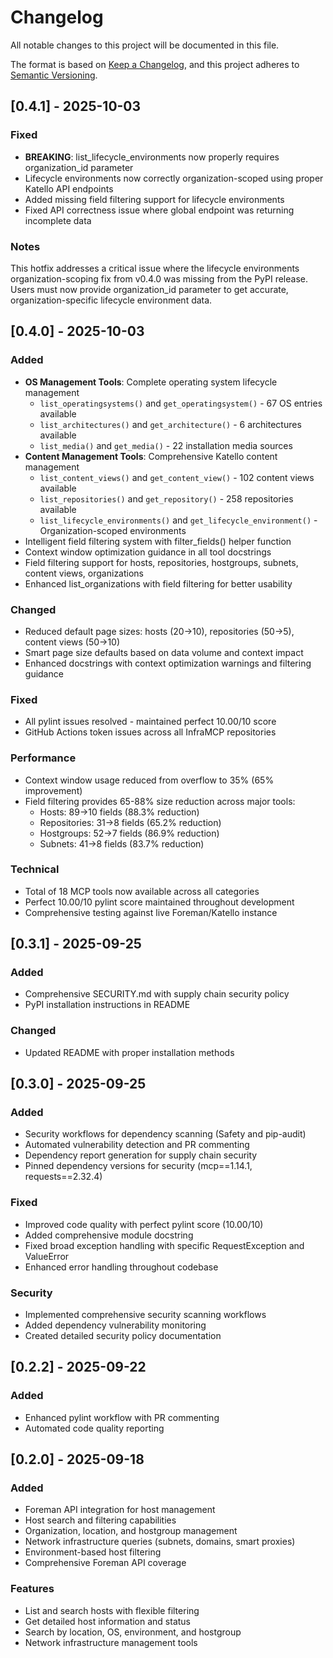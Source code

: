 # Changelog

All notable changes to this project will be documented in this file.

The format is based on [Keep a Changelog](https://keepachangelog.com/en/1.0.0/),
and this project adheres to [Semantic Versioning](https://semver.org/spec/v2.0.0.html).

## [0.4.1] - 2025-10-03

### Fixed
- **BREAKING**: list_lifecycle_environments now properly requires organization_id parameter
- Lifecycle environments now correctly organization-scoped using proper Katello API endpoints
- Added missing field filtering support for lifecycle environments
- Fixed API correctness issue where global endpoint was returning incomplete data

### Notes
This hotfix addresses a critical issue where the lifecycle environments organization-scoping 
fix from v0.4.0 was missing from the PyPI release. Users must now provide organization_id 
parameter to get accurate, organization-specific lifecycle environment data.

## [0.4.0] - 2025-10-03

### Added
- **OS Management Tools**: Complete operating system lifecycle management
  - `list_operatingsystems()` and `get_operatingsystem()` - 67 OS entries available
  - `list_architectures()` and `get_architecture()` - 6 architectures available
  - `list_media()` and `get_media()` - 22 installation media sources
- **Content Management Tools**: Comprehensive Katello content management
  - `list_content_views()` and `get_content_view()` - 102 content views available
  - `list_repositories()` and `get_repository()` - 258 repositories available
  - `list_lifecycle_environments()` and `get_lifecycle_environment()` - Organization-scoped environments
- Intelligent field filtering system with filter_fields() helper function
- Context window optimization guidance in all tool docstrings
- Field filtering support for hosts, repositories, hostgroups, subnets, content views, organizations
- Enhanced list_organizations with field filtering for better usability

### Changed
- Reduced default page sizes: hosts (20→10), repositories (50→5), content views (50→10)
- Smart page size defaults based on data volume and context impact
- Enhanced docstrings with context optimization warnings and filtering guidance

### Fixed
- All pylint issues resolved - maintained perfect 10.00/10 score
- GitHub Actions token issues across all InfraMCP repositories

### Performance
- Context window usage reduced from overflow to 35% (65% improvement)
- Field filtering provides 65-88% size reduction across major tools:
  - Hosts: 89→10 fields (88.3% reduction)
  - Repositories: 31→8 fields (65.2% reduction)
  - Hostgroups: 52→7 fields (86.9% reduction)
  - Subnets: 41→8 fields (83.7% reduction)

### Technical
- Total of 18 MCP tools now available across all categories
- Perfect 10.00/10 pylint score maintained throughout development
- Comprehensive testing against live Foreman/Katello instance

## [0.3.1] - 2025-09-25

### Added
- Comprehensive SECURITY.md with supply chain security policy
- PyPI installation instructions in README

### Changed
- Updated README with proper installation methods

## [0.3.0] - 2025-09-25

### Added
- Security workflows for dependency scanning (Safety and pip-audit)
- Automated vulnerability detection and PR commenting
- Dependency report generation for supply chain security
- Pinned dependency versions for security (mcp==1.14.1, requests==2.32.4)

### Fixed
- Improved code quality with perfect pylint score (10.00/10)
- Added comprehensive module docstring
- Fixed broad exception handling with specific RequestException and ValueError
- Enhanced error handling throughout codebase

### Security
- Implemented comprehensive security scanning workflows
- Added dependency vulnerability monitoring
- Created detailed security policy documentation

## [0.2.2] - 2025-09-22

### Added
- Enhanced pylint workflow with PR commenting
- Automated code quality reporting

## [0.2.0] - 2025-09-18

### Added
- Foreman API integration for host management
- Host search and filtering capabilities
- Organization, location, and hostgroup management
- Network infrastructure queries (subnets, domains, smart proxies)
- Environment-based host filtering
- Comprehensive Foreman API coverage

### Features
- List and search hosts with flexible filtering
- Get detailed host information and status
- Search by location, OS, environment, and hostgroup
- Network infrastructure management tools
